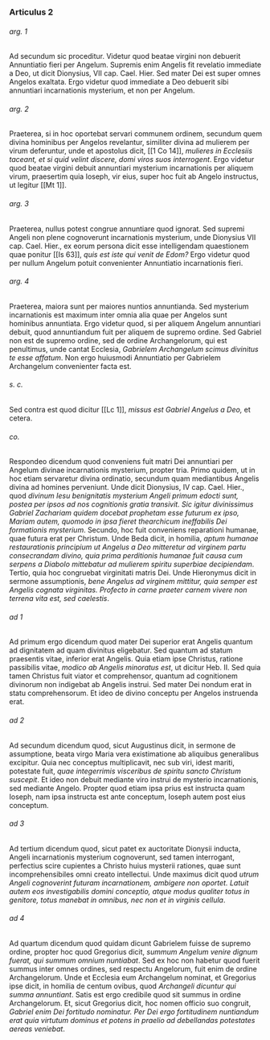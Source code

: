 ### Articulus 2

###### arg. 1
Ad secundum sic proceditur. Videtur quod beatae virgini non debuerit Annuntiatio fieri per Angelum. Supremis enim Angelis fit revelatio immediate a Deo, ut dicit Dionysius, VII cap. Cael. Hier. Sed mater Dei est super omnes Angelos exaltata. Ergo videtur quod immediate a Deo debuerit sibi annuntiari incarnationis mysterium, et non per Angelum.

###### arg. 2
Praeterea, si in hoc oportebat servari communem ordinem, secundum quem divina hominibus per Angelos revelantur, similiter divina ad mulierem per virum deferuntur, unde et apostolus dicit, [[1 Co 14]], *mulieres in Ecclesiis taceant, et si quid velint discere, domi viros suos interrogent*. Ergo videtur quod beatae virgini debuit annuntiari mysterium incarnationis per aliquem virum, praesertim quia Ioseph, vir eius, super hoc fuit ab Angelo instructus, ut legitur [[Mt 1]].

###### arg. 3
Praeterea, nullus potest congrue annuntiare quod ignorat. Sed supremi Angeli non plene cognoverunt incarnationis mysterium, unde Dionysius VII cap. Cael. Hier., ex eorum persona dicit esse intelligendam quaestionem quae ponitur [[Is 63]], *quis est iste qui venit de Edom?* Ergo videtur quod per nullum Angelum potuit convenienter Annuntiatio incarnationis fieri.

###### arg. 4
Praeterea, maiora sunt per maiores nuntios annuntianda. Sed mysterium incarnationis est maximum inter omnia alia quae per Angelos sunt hominibus annuntiata. Ergo videtur quod, si per aliquem Angelum annuntiari debuit, quod annuntiandum fuit per aliquem de supremo ordine. Sed Gabriel non est de supremo ordine, sed de ordine Archangelorum, qui est penultimus, unde cantat Ecclesia, *Gabrielem Archangelum scimus divinitus te esse affatum*. Non ergo huiusmodi Annuntiatio per Gabrielem Archangelum convenienter facta est.

###### s. c.
Sed contra est quod dicitur [[Lc 1]], *missus est Gabriel Angelus a Deo,* et cetera.

###### co.
Respondeo dicendum quod conveniens fuit matri Dei annuntiari per Angelum divinae incarnationis mysterium, propter tria. Primo quidem, ut in hoc etiam servaretur divina ordinatio, secundum quam mediantibus Angelis divina ad homines perveniunt. Unde dicit Dionysius, IV cap. Cael. Hier., quod *divinum Iesu benignitatis mysterium Angeli primum edocti sunt, postea per ipsos ad nos cognitionis gratia transivit. Sic igitur divinissimus Gabriel Zachariam quidem docebat prophetam esse futurum ex ipso, Mariam autem, quomodo in ipsa fieret thearchicum ineffabilis Dei formationis mysterium*. Secundo, hoc fuit conveniens reparationi humanae, quae futura erat per Christum. Unde Beda dicit, in homilia, *aptum humanae restaurationis principium ut Angelus a Deo mitteretur ad virginem partu consecrandam divino, quia prima perditionis humanae fuit causa cum serpens a Diabolo mittebatur ad mulierem spiritu superbiae decipiendam*. Tertio, quia hoc congruebat virginitati matris Dei. Unde Hieronymus dicit in sermone assumptionis, *bene Angelus ad virginem mittitur, quia semper est Angelis cognata virginitas. Profecto in carne praeter carnem vivere non terrena vita est, sed caelestis*.

###### ad 1
Ad primum ergo dicendum quod mater Dei superior erat Angelis quantum ad dignitatem ad quam divinitus eligebatur. Sed quantum ad statum praesentis vitae, inferior erat Angelis. Quia etiam ipse Christus, ratione passibilis vitae, *modico ab Angelis minoratus est*, ut dicitur Heb. II. Sed quia tamen Christus fuit viator et comprehensor, quantum ad cognitionem divinorum non indigebat ab Angelis instrui. Sed mater Dei nondum erat in statu comprehensorum. Et ideo de divino conceptu per Angelos instruenda erat.

###### ad 2
Ad secundum dicendum quod, sicut Augustinus dicit, in sermone de assumptione, beata virgo Maria vera existimatione ab aliquibus generalibus excipitur. Quia nec conceptus multiplicavit, nec sub viri, idest mariti, potestate fuit, *quae integerrimis visceribus de spiritu sancto Christum suscepit*. Et ideo non debuit mediante viro instrui de mysterio incarnationis, sed mediante Angelo. Propter quod etiam ipsa prius est instructa quam Ioseph, nam ipsa instructa est ante conceptum, Ioseph autem post eius conceptum.

###### ad 3
Ad tertium dicendum quod, sicut patet ex auctoritate Dionysii inducta, Angeli incarnationis mysterium cognoverunt, sed tamen interrogant, perfectius scire cupientes a Christo huius mysterii rationes, quae sunt incomprehensibiles omni creato intellectui. Unde maximus dicit quod *utrum Angeli cognoverint futuram incarnationem, ambigere non oportet. Latuit autem eos investigabilis domini conceptio, atque modus qualiter totus in genitore, totus manebat in omnibus, nec non et in virginis cellula*.

###### ad 4
Ad quartum dicendum quod quidam dicunt Gabrielem fuisse de supremo ordine, propter hoc quod Gregorius dicit, *summum Angelum venire dignum fuerat, qui summum omnium nuntiabat*. Sed ex hoc non habetur quod fuerit summus inter omnes ordines, sed respectu Angelorum, fuit enim de ordine Archangelorum. Unde et Ecclesia eum Archangelum nominat, et Gregorius ipse dicit, in homilia de centum ovibus, quod *Archangeli dicuntur qui summa annuntiant*. Satis est ergo credibile quod sit summus in ordine Archangelorum. Et, sicut Gregorius dicit, hoc nomen officio suo congruit, *Gabriel enim Dei fortitudo nominatur. Per Dei ergo fortitudinem nuntiandum erat quia virtutum dominus et potens in praelio ad debellandas potestates aereas veniebat*.

